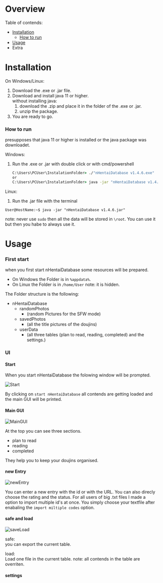 # Overview
Table of contends:

* [Installation](#installation)
  * [How to run](#how-to-run)
* [Usage](#usage)
* Extra

# Installation

On Windows/Linux:

1. Download the .exe or .jar file.
2. Download and install java 11 or higher.  
   without installing java:  
	 1. download the .zip and place it in the folder of the .exe or .jar.
   2. unzip the package.
3. You are ready to go.

### How to run

presupposes that java 11 or higher is installed or the java package was downloadet.

Windows:

1. Run the .exe or .jar with double click or with cmd/powershell
   ```cmd
   C:\Users\PCUser\InstalationFolder> ./"nHentaiDatabase v1.4.6.exe"
   or
   C:\Users\PCUser\InstalationFolder> java -jar "nHentaiDatabase v1.4.6.jar"
   ```
   
Linux:

1. Run the .jar file with the terminal
  ```terminal
  User@HostName:~$ java -jar "nHentaiDatabase v1.4.6.jar"
  ```
  note: never use `sudo` then all the data will be stored in `\root`. You can use it but then you habe to always use it.
  
  <!--
add hyperlink to download
-->

# Usage

### First start

when you first start nHentaiDatabase some resources will be prepared.
- On Windows the Folder is in `%appdata%`.
- On Linux the Folder is in `/home/User` note: it is hidden.

The Folder structure is the following:

- nHentaiDatabase
  - randomPhotos
    - (random Pictures for the SFW mode)
  - savedPhotos
    - (all the title pictures of the doujins)
  - userData
    - (all three tables (plan to read, reading, completed) and the settings.)
    
### UI

#### Start

When you start nHentaiDatabase the folowing window will be prompted.

![Start](https://user-images.githubusercontent.com/77382879/115596335-48073680-a2d8-11eb-9491-abd21c20c770.png)

By clicking on `start nHentaiDatabase` all contends are getting loaded and the main GUI will be printed.

#### Main GUI

![MainGUI](https://user-images.githubusercontent.com/77382879/115596857-dd0a2f80-a2d8-11eb-852f-3a537997793a.png)

At the top you can see three sections.

- plan to read
- reading
- completed

They help you to keep your doujins organised.

#### new Entry

![newEntry](https://user-images.githubusercontent.com/77382879/115597134-3bcfa900-a2d9-11eb-9ca9-2190f2efabd3.png)

You can enter a new entry with the id or with the URL. You can also direcly choose the rating and the status.
For all users of big .txt files I made a option to import multiple id's at once. You simply choose your textfile after enabaling the `import miltiple codes` option.

#### safe and load

![saveLoad](https://user-images.githubusercontent.com/77382879/115597902-168f6a80-a2da-11eb-8902-50bfe7deb325.png)

safe:  
you can export the current table.

load:  
Load one file in the current table. note: all contends in the table are overriten.

#### settings

